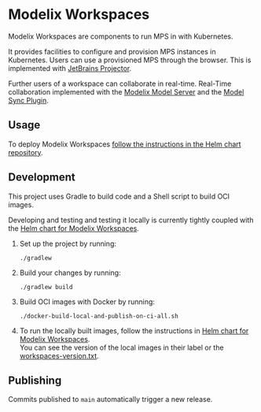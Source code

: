 # Modelix Workspaces

Modelix Workspaces are components to run MPS in with Kubernetes.

It provides facilities to configure and provision MPS instances in Kubernetes.
Users can use a provisioned MPS through the browser.
This is implemented with [JetBrains Projector](https://lp.jetbrains.com/projector/).

Further users of a workspace can collaborate in real-time.
Real-Time collaboration implemented with the [Modelix Model Server](https://docs.modelix.org/modelix/main/core/reference/component-model-server.html) and the [Model Sync Plugin](https://github.com/modelix/modelix.mps/tree/mps/2020.3/mps/org.modelix.model.mpsplugin).

## Usage

To deploy Modelix Workspaces [follow the instructions in the Helm chart repository](https://github.com/modelix/modelix.kubernetes?tab=readme-ov-file#making-changes-to-modelix-workspace-components).


## Development

This project uses Gradle to build code and a Shell script to build OCI images.

Developing and testing and testing it locally is currently tightly coupled with the [Helm chart for Modelix Workspaces](https://github.com/modelix/modelix.kubernetes).

1. Set up the project by running:
   ```shell
   ./gradlew
   ```
2. Build your changes by running:
   ```shell
   ./gradlew build
   ```
3. Build OCI images with Docker by running:
   ```shell
   ./docker-build-local-and-publish-on-ci-all.sh
   ```
4. To run the locally built images, follow the instructions in [Helm chart for Modelix Workspaces](https://github.com/modelix/modelix.kubernetes?tab=readme-ov-file#making-changes-to-modelix-workspace-components).  
   You can see the version of the local images in their label or the [workspaces-version.txt](workspaces-version.txt).

## Publishing

Commits published to `main` automatically trigger a new release.